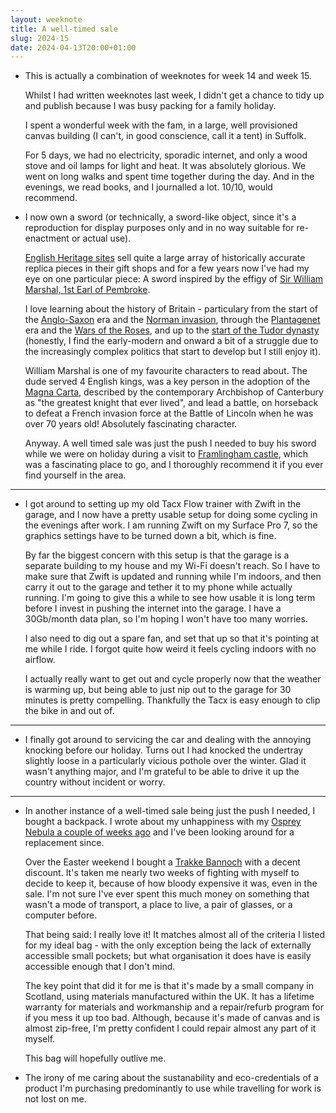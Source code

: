```yaml
---
layout: weeknote
title: A well-timed sale
slug: 2024-15
date: 2024-04-13T20:00+01:00
---
```


- This is actually a combination of weeknotes for week 14 and week 15. 

  Whilst I had written weeknotes last week, I didn't get a chance to tidy up and
  publish because I was busy packing for a family holiday.
  
  I spent a wonderful week with the fam, in a large, well provisioned canvas
  building (I can't, in good conscience, call it a tent) in Suffolk. 
  
  For 5 days, we had no electricity, sporadic internet, and only a wood stove
  and oil lamps for light and heat. It was absolutely glorious. We went on long
  walks and spent time together during the day. And in the evenings, we read
  books, and I journalled a lot. 10/10, would recommend.
  
- I now own a sword (or technically, a sword-like object, since it's a
  reproduction for display purposes only and in no way suitable for re-enactment
  or actual use).

  [English Heritage
  sites](https://www.english-heritage.org.uk/) sell quite a large array of
  historically accurate replica pieces in their gift shops and for a few years
  now I've had my eye on one particular piece: A sword inspired by the effigy of
  [Sir William Marshal, 1st Earl of Pembroke](https://manorialcounselltd.co.uk/william-marshal-greatest-knight-ever-lived/).
  
  I love learning about the history of Britain - particulary from the start of
  the [Anglo-Saxon](https://en.wikipedia.org/wiki/Anglo-Saxons) era and the
  [Norman invasion](https://en.wikipedia.org/wiki/Norman_Conquest), through the
  [Plantagenet](https://en.wikipedia.org/wiki/House_of_Plantagenet) era and the
  [Wars of the Roses](https://en.wikipedia.org/wiki/Wars_of_the_Roses), and up
  to the [start of the Tudor
  dynasty](https://en.wikipedia.org/wiki/House_of_Tudor) (honestly, I find the
  early-modern and onward a bit of a struggle due to the increasingly complex
  politics that start to develop but I still enjoy it).
  
  William Marshal is one of my favourite characters to read about. The dude
  served 4 English kings, was a key person in the adoption of the [Magna
  Carta](https://www.templechurch.com/temp/new-1215-page), described by the
  contemporary Archbishop of Canterbury as "the greatest knight that ever
  lived", and lead a battle, on horseback to defeat a French invasion force at
  the Battle of Lincoln when he was over 70 years old! Absolutely fascinating
  character.
  
  Anyway. A well timed sale was just the push I needed to buy his sword while we
  were on holiday during a visit to [Framlingham
  castle](https://www.english-heritage.org.uk/visit/places/framlingham-castle/),
  which was a fascinating place to go, and I thoroughly recommend it if you ever
  find yourself in the area.
  
<hr />
  
- I got around to setting up my old Tacx Flow trainer with Zwift in the garage,
  and I now have a pretty usable setup for doing some cycling in the evenings
  after work. I am running Zwift on my Surface Pro 7, so the graphics settings
  have to be turned down a bit, which is fine. 
  
  By far the biggest concern with this setup is that the garage is a separate
  building to my house and my Wi-Fi doesn't reach. So I have to make sure that
  Zwift is updated and running while I'm indoors, and then carry it out to the
  garage and tether it to my phone while actually running. I'm going to give
  this a while to see how usable it is long term before I invest in pushing the
  internet into the garage. I have a 30Gb/month data plan, so I'm hoping I won't
  have too many worries.
  
  I also need to dig out a spare fan, and set that up so that it's pointing at
  me while I ride. I forgot quite how weird it feels cycling indoors with no
  airflow.
  
  I actually really want to get out and cycle properly now that the weather is
  warming up, but being able to just nip out to the garage for 30 minutes is
  pretty compelling. Thankfully the Tacx is easy enough to clip the bike in and
  out of.

<hr />

- I finally got around to servicing the car and dealing with the annoying
  knocking before our holiday. Turns out I had knocked the undertray slightly
  loose in a particularly vicious pothole over the winter. Glad it wasn't
  anything major, and I'm grateful to be able to drive it up the country without
  incident or worry.
  
<hr />

- In another instance of a well-timed sale being just the push I needed, I
  bought a backpack. I wrote about my unhappiness with my [Osprey Nebula a couple
  of weeks ago](http://localhost:4000/weeknotes/2024-12/33-hours-of-laundry/)
  and I've been looking around for a replacement since.
  
  Over the Easter weekend I bought a [Trakke
  Bannoch](https://trakke.co.uk/products/bannoch-backpack) with a decent
  discount. It's taken me nearly two weeks of fighting with myself to decide to
  keep it, because of how bloody expensive it was, even in the sale. I'm not
  sure I've ever spent this much money on something that wasn't a mode of
  transport, a place to live, a pair of glasses, or a computer before.
  
  That being said: I really love it! It matches almost all of the criteria I
  listed for my ideal bag - with the only exception being the lack of externally
  accessible small pockets; but what organisation it does have is easily
  accessible enough that I don't mind.
  
  The key point that did it for me is that it's made by a small company in
  Scotland, using materials manufactured within the UK. It has a lifetime
  warranty for materials and workmanship and a repair/refurb program for if you
  mess it up too bad. Although, because it's made of canvas and is almost
  zip-free, I'm pretty confident I could repair almost any part of it
  myself. 
  
  This bag will hopefully outlive me.
  
- The irony of me caring about the sustanability and eco-credentials of a
  product I'm purchasing predominantly to use while travelling for work is not
  lost on me.

